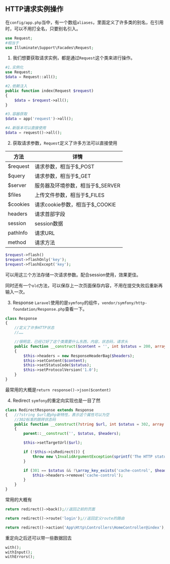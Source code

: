 ## HTTP请求实例操作
在`config/app.php`当中，有一个数组`aliases`，里面定义了许多类的别名，在引用时，可以不用打全名，只要别名引入。
```php
use Request;
#相当于
use Illuminate\Support\Facades\Request;
```

1. 我们想要获取请求实例，都是通过`Request`这个类来进行操作。
```php
#1.实例化
use Request;
$data = Request::all();

#2.依赖注入
public function index(Request $request)
{
    $data = $request->all();
}

#3.容器获取 
$data = app('request')->all();

#4.新版本可以直接使用
$data = request()->all();
```

2. 获取请求参数，`Request`定义了许多方法可以直接使用

| 方法 | 详情
| --- | ---
| $request | 请求参数，相当于$_POST
| $query | 请求参数，相当于$_GET
| $server | 服务器及环境参数，相当于$_SERVER
| $files | 上传文件参数，相当于$_FILES
| $cookies | 请求cookie参数，相当于$_COOKIE
| headers | 请求首部字段
| session | session数据
| pathInfo | 请求URL
| method | 请求方法

```php
$request->flash()
$request->flashOnly('key');
$request->flashExcept('key');
```
可以用这三个方法存储一次请求参数。配合session使用，效果更佳。

同时还有一个`old`方法，可以保存上一次页面保存内容，不用在提交失败后重新再输入一次。

3. Response
`Laravel`使用的是`symfony`的组件，`vendor/symfony/http-foundation/Response.php`查看一下。
```php
class Response
{
    //定义了许多HTTP状态
    //……

    //很明显，已经订好了这个类需要什么东西，内容，状态码，请求头
    public function __construct($content = '', int $status = 200, array $headers = [])
    {
        $this->headers = new ResponseHeaderBag($headers);
        $this->setContent($content);
        $this->setStatusCode($status);
        $this->setProtocolVersion('1.0');
    }
}
```
最常用的大概是`return response()->json($content)`

4. Redirect
`symfony`的重定向实现也是一目了然
```php
class RedirectResponse extends Response
{   //?string $url是php新特性，表示这个属性可以为空
    //302标准的跳转状态码
    public function __construct(?string $url, int $status = 302, array $headers = []) 
    {
        parent::__construct('', $status, $headers);

        $this->setTargetUrl($url);

        if (!$this->isRedirect()) {
            throw new \InvalidArgumentException(sprintf('The HTTP status code is not a redirect ("%s" given).', $status));
        }

        if (301 == $status && !\array_key_exists('cache-control', $headers)) {
            $this->headers->remove('cache-control');
        }
    }
}
```
常用的大概有
```php
return redirect()->back();//返回之前的页面

return redirect()->route('login');//返回定义route的路由

return redirect()->action('App\Http\Controllers\HomeController@index');//根据控制器重定向
```
重定向之后还可以带一些数据回去
```php
with();
withInput();
withErrors();
```





